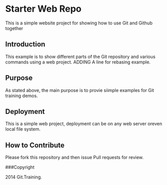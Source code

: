 # Starter Web Repo

This is a simple website project for showing how to use Git and Github together

## Introduction

This example is to show different parts of the Git repository and various commands using a web project. ADDING A line for rebasing example.

## Purpose

As stated above, the main purpose is to provie siimple examples for Git training demos.

## Deployment

This is a simple web project, deployment can be on any web server oreven local file system.

## How to Contribute

Please fork this repository and then issue Pull requests for review.


###Copyright

2014 Git.Training.